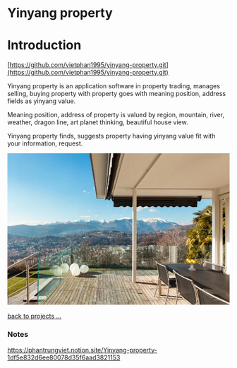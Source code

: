 # Yinyang property

# Introduction

[https://github.com/vietphan1995/yinyang-property.git](https://github.com/vietphan1995/yinyang-property.git)

Yinyang property is an application software in property trading, manages selling, buying property with property goes with meaning position, address fields as yinyang value.

Meaning position, address of property is valued by region, mountain, river, weather, dragon line, art planet thinking, beautiful house view.

Yinyang property finds, suggests property having yinyang value fit with your information, request.

![image.png](image.png)

[back to projects …](https://github.com/vietphan1995/projects)

### Notes
https://phantrungviet.notion.site/Yinyang-property-1df5e832d6ee80078d35f6aad3821153